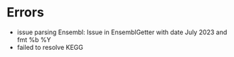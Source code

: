 # Errors

- issue parsing Ensembl: Issue in EnsemblGetter with date July 2023 and fmt %b %Y
- failed to resolve KEGG